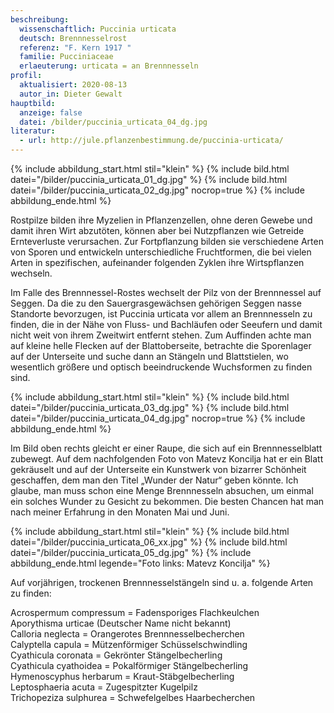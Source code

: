 ```yaml
---
beschreibung:
  wissenschaftlich: Puccinia urticata
  deutsch: Brennnesselrost
  referenz: "F. Kern 1917 "
  familie: Pucciniaceae
  erlaeuterung: urticata = an Brennnesseln
profil:
  aktualisiert: 2020-08-13
  autor_in: Dieter Gewalt
hauptbild:
  anzeige: false
  datei: /bilder/puccinia_urticata_04_dg.jpg
literatur:
  - url: http://jule.pflanzenbestimmung.de/puccinia-urticata/
---
```

{% include abbildung_start.html stil="klein" %}
{% include bild.html datei="/bilder/puccinia_urticata_01_dg.jpg" %}
{% include bild.html datei="/bilder/puccinia_urticata_02_dg.jpg" nocrop=true %}
{% include abbildung_ende.html %}

Rostpilze bilden ihre Myzelien in Pflanzenzellen, ohne deren Gewebe und damit ihren Wirt abzutöten, können aber bei Nutzpflanzen wie Getreide Ernteverluste verursachen. Zur Fortpflanzung bilden sie verschiedene Arten von Sporen und entwickeln unterschiedliche Fruchtformen, die bei vielen Arten in spezifischen, aufeinander folgenden Zyklen ihre Wirtspflanzen wechseln.

Im Falle des Brennnessel-Rostes wechselt der Pilz von der Brennnessel auf Seggen. Da die zu den Sauergrasgewächsen gehörigen Seggen nasse Standorte bevorzugen, ist Puccinia urticata vor allem an Brennnesseln zu finden, die in der Nähe von Fluss- und Bachläufen oder Seeufern und damit nicht weit von ihrem Zweitwirt entfernt stehen. Zum Auffinden achte man auf kleine helle Flecken auf der Blattoberseite, betrachte die Sporenlager auf der Unterseite und suche dann an Stängeln und Blattstielen, wo wesentlich größere und optisch beeindruckende Wuchsformen zu finden sind.

{% include abbildung_start.html stil="klein" %}
{% include bild.html datei="/bilder/puccinia_urticata_03_dg.jpg" %}
{% include bild.html datei="/bilder/puccinia_urticata_04_dg.jpg" nocrop=true %}
{% include abbildung_ende.html %}

Im Bild oben rechts gleicht er einer Raupe, die sich auf ein Brennnesselblatt zubewegt. Auf dem nachfolgenden Foto von Matevz Koncilja hat er ein Blatt gekräuselt und auf der Unterseite ein Kunstwerk von bizarrer Schönheit geschaffen, dem man den Titel „Wunder der Natur“ geben könnte. Ich glaube, man muss schon eine Menge Brennnesseln absuchen, um einmal ein solches Wunder zu Gesicht zu bekommen. Die besten Chancen hat man nach meiner Erfahrung in den Monaten Mai und Juni.

{% include abbildung_start.html stil="klein" %}
{% include bild.html datei="/bilder/puccinia_urticata_06_xx.jpg" %}
{% include bild.html datei="/bilder/puccinia_urticata_05_dg.jpg" %}
{% include abbildung_ende.html legende="Foto links: Matevz Koncilja" %}

Auf vorjährigen, trockenen Brennnesselstängeln sind u. a. folgende Arten zu finden:

Acrospermum compressum = Fadensporiges Flachkeulchen  
Aporythisma urticae (Deutscher Name nicht bekannt)  
Calloria neglecta = Orangerotes Brennnesselbecherchen  
Calyptella capula = Mützenförmiger Schüsselschwindling  
Cyathicula coronata = Gekrönter Stängelbecherling  
Cyathicula cyathoidea = Pokalförmiger Stängelbecherling  
Hymenoscyphus herbarum = Kraut-Stäbgelbecherling  
Leptosphaeria acuta = Zugespitzter Kugelpilz  
Trichopeziza sulphurea = Schwefelgelbes Haarbecherchen